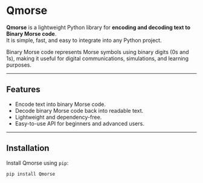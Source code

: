 # Qmorse

**Qmorse** is a lightweight Python library for **encoding and decoding text to Binary Morse code**.  
It is simple, fast, and easy to integrate into any Python project.

Binary Morse code represents Morse symbols using binary digits (0s and 1s), making it useful for digital communications, simulations, and learning purposes.

---

## Features

- Encode text into binary Morse code.  
- Decode binary Morse code back into readable text.  
- Lightweight and dependency-free.  
- Easy-to-use API for beginners and advanced users.

---

## Installation

Install Qmorse using `pip`:

```bash
pip install Qmorse
